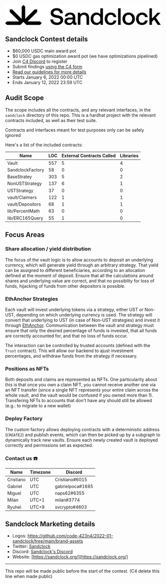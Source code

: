 ![sandclock](brand-assets/Sandclock-Logo-Wordmark.png)

[ethanchor]: https://docs.anchorprotocol.com/ethanchor/ethanchor

## Sandclock Contest details

- $60,000 USDC main award pot
- $0 USDC gas optimization award pot (we have optimizations pipelined)
- Join [C4 Discord](https://discord.gg/code4rena) to register
- Submit findings [using the C4 form](https://code4rena.com/contests/2022-01-sandclock-contest/submit)
- [Read our guidelines for more details](https://docs.code4rena.com/roles/wardens)
- Starts January 6, 2022 00:00 UTC
- Ends January 12, 2022 23:59 UTC

## Audit Scope

The scope includes all the contracts, and any relevant interfaces, in the `sandclock` directory of this repo.
This is a hardhat project with the relevant contracts included, as well as their
test suite.

Contracts and interfaces meant for test purposes only can be safely ignored

Here's a list of the included contracts:

| Name             | LOC | External Contracts Called | Libraries |
| -----            | ----| -------                   | ------    |
| Vault            | 557 | 5                         | 4         |
| SandclockFactory | 58  | 0                         | 0         |
| BaseStratey | 303 | 5                         | 2         |
| NonUSTStrategy | 137 | 6                         | 1         |
| USTStrategy | 37 | 0                         | 0         |
| vault/Claimers   | 122 | 1                         | 1         |
| vault/Depositors | 68  | 1                         | 1         |
| lib/PercentMath | 63  | 0                         | 0         |
| lib/ERC165Query | 55 | 1                         | 0         |

## Focus Areas

### Share allocation / yield distribution

The focus of the vault logic is to allow accounts to deposit an underlying
currency, which will generate yield through an arbitrary strategy. That yield
can be assigned to different beneficiaries, according to an allocation defined
at the moment of deposit.
Ensure that all the calculations around shares and underlying value are correct,
and that no possiblity for loss of funds, hijacking of funds from other
depositors is possible.

### EthAnchor Strategies

Each vault will invest underlying tokens via a strategy, either UST or Non-UST,
depending on which underlying currency is used. The strategy will convert that
underlying to UST (in case of Non-UST strategies) and invest it through
[EthAnchor][ethanchor].
Communication between the vault and strategy must ensure that only the desired
percentage of funds is invested, that all funds are correctly accounted for, and
that no loss of funds occur.

The interaction can be controlled by trusted accounts (defined with the `Trust`
contract). This will allow our backend to ajust investment percentages, and
withdraw funds from the strategy if necessary.

### Positions as NFTs

Both deposits and claims are represented as NFTs. One particularity about this
is that once you own a claim NFT, you cannot receive another one via an NFT
transfer (since a single NFT represents your entire claim across the whole
vault, and the vault would be confused if you owned more than 1).
Transfering NFTs to accounts that don't have any should still be allowed (e.g.: to migrate to a new wallet)

### Deploy Factory

The custom factory allows deploying contracts with a deterministic address
(`CREATE2`) and publish events, which can then be picked up by a subgraph to
dynamically track new vaults.
Ensure each newly created vault is deployed correctly and permissions set as
expected.

### Contact us ☎️

| Name | Timezone | Discord |
| ---- | -------- | ------- |
| Cristiano | UTC | Cristiano#6015 |
| Gabriel | UTC | gabrielpoca#1685 |
| Miguel | UTC | naps62#6355 |
| Milan | UTC+1 | milan#3774 |
| Ryuhei | UTC+9 | svcrypto#4603 |

## Sandclock Marketing details

- Logos: https://github.com/code-423n4/2022-01-sandclock/tree/main/brand-assets
- Twitter: [Sandclock](https://twitter.com/SandclockOrg)
- Discord: [Sandclock's Discord](https://discord.gg/KsGxRspajU)
- Website: [https://sandclock.org/](https://sandclock.org/)

---

This repo will be made public before the start of the contest. (C4 delete this line when made public)
